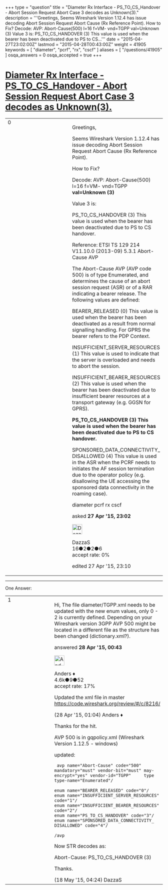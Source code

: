 +++
type = "question"
title = "Diameter Rx Interface - PS_TO_CS_Handover - Abort Session Request Abort Case 3 decodes as Unknown(3)."
description = '''Greetings, Seems Wireshark Version 1.12.4 has issue decoding Abort Session Request Abort Cause (Rx Reference Point). How to Fix? Decode: AVP: Abort-Cause(500) l=16 f=VM- vnd=TGPP val=Unknown (3) Value 3 is: PS_TO_CS_HANDOVER (3) This value is used when the bearer has been deactivated due to PS to CS...'''
date = "2015-04-27T23:02:00Z"
lastmod = "2015-04-28T00:43:00Z"
weight = 41905
keywords = [ "diameter", "pcrf", "rx", "cscf" ]
aliases = [ "/questions/41905" ]
osqa_answers = 0
osqa_accepted = true
+++

<div class="headNormal">

# [Diameter Rx Interface - PS\_TO\_CS\_Handover - Abort Session Request Abort Case 3 decodes as Unknown(3).](/questions/41905/diameter-rx-interface-ps_to_cs_handover-abort-session-request-abort-case-3-decodes-as-unknown3)

</div>

<div id="main-body">

<div id="askform">

<table id="question-table" style="width:100%;"><colgroup><col style="width: 50%" /><col style="width: 50%" /></colgroup><tbody><tr class="odd"><td style="width: 30px; vertical-align: top"><div class="vote-buttons"><div id="post-41905-score" class="post-score" title="current number of votes">0</div><div id="favorite-count" class="favorite-count"></div></div></td><td><div id="item-right"><div class="question-body"><p>Greetings,</p><p>Seems Wireshark Version 1.12.4 has issue decoding Abort Session Request Abort Cause (Rx Reference Point).</p><p>How to Fix?</p><p>Decode: AVP: Abort-Cause(500) l=16 f=VM- vnd=TGPP <strong>val=Unknown (3)</strong></p><p>Value 3 is:</p><p>PS_TO_CS_HANDOVER (3) This value is used when the bearer has been deactivated due to PS to CS handover.</p><p>Reference: ETSI TS 129 214 V11.10.0 (2013-09) 5.3.1 Abort-Cause AVP</p><p>The Abort-Cause AVP (AVP code 500) is of type Enumerated, and determines the cause of an abort session request (ASR) or of a RAR indicating a bearer release. The following values are defined:</p><p>BEARER_RELEASED (0) This value is used when the bearer has been deactivated as a result from normal signalling handling. For GPRS the bearer refers to the PDP Context.</p><p>INSUFFICIENT_SERVER_RESOURCES (1) This value is used to indicate that the server is overloaded and needs to abort the session.</p><p>INSUFFICIENT_BEARER_RESOURCES (2) This value is used when the bearer has been deactivated due to insufficient bearer resources at a transport gateway (e.g. GGSN for GPRS).</p><p><strong>PS_TO_CS_HANDOVER (3) This value is used when the bearer has been deactivated due to PS to CS handover.</strong></p><p>SPONSORED_DATA_CONNECTIVITY_ DISALLOWED (4) This value is used in the ASR when the PCRF needs to initiates the AF session termination due to the operator policy (e.g. disallowing the UE accessing the sponsored data connectivity in the roaming case).</p></div><div id="question-tags" class="tags-container tags">diameter pcrf rx cscf</div><div id="question-controls" class="post-controls"></div><div class="post-update-info-container"><div class="post-update-info post-update-info-user"><p>asked <strong>27 Apr '15, 23:02</strong></p><img src="https://secure.gravatar.com/avatar/03f2f27531c964e2d1e381c2bfa207c3?s=32&amp;d=identicon&amp;r=g" class="gravatar" width="32" height="32" alt="DazzaS&#39;s gravatar image" /><p>DazzaS<br />
<span class="score" title="16 reputation points">16</span><span title="2 badges"><span class="badge1">●</span><span class="badgecount">2</span></span><span title="2 badges"><span class="silver">●</span><span class="badgecount">2</span></span><span title="6 badges"><span class="bronze">●</span><span class="badgecount">6</span></span><br />
<span class="accept_rate" title="Rate of the user&#39;s accepted answers">accept rate:</span> <span title="DazzaS has no accepted answers">0%</span></p></div><div class="post-update-info post-update-info-edited"><p>edited 27 Apr '15, 23:10</p></div></div><div id="comments-container-41905" class="comments-container"></div><div id="comment-tools-41905" class="comment-tools"></div><div class="clear"></div><div id="comment-41905-form-container" class="comment-form-container"></div><div class="clear"></div></div></td></tr></tbody></table>

------------------------------------------------------------------------

<div class="tabBar">

<span id="sort-top"></span>

<div class="headQuestions">

One Answer:

</div>

</div>

<span id="41909"></span>

<div id="answer-container-41909" class="answer accepted-answer">

<table style="width:100%;"><colgroup><col style="width: 50%" /><col style="width: 50%" /></colgroup><tbody><tr class="odd"><td style="width: 30px; vertical-align: top"><div class="vote-buttons"><div id="post-41909-score" class="post-score" title="current number of votes">1</div></div></td><td><div class="item-right"><div class="answer-body"><p>Hi, The file diameter/TGPP.xml needs to be updated with the new enum values, only 0 - 2 is currently defined. Depending on your Wireshark version 3GPP AVP 500 might be located in a different file as the structure has been changed (dictionary.xml?).</p></div><div class="answer-controls post-controls"></div><div class="post-update-info-container"><div class="post-update-info post-update-info-user"><p>answered <strong>28 Apr '15, 00:43</strong></p><img src="https://secure.gravatar.com/avatar/2d3d425a7a829209431fb38d326b53af?s=32&amp;d=identicon&amp;r=g" class="gravatar" width="32" height="32" alt="Anders&#39;s gravatar image" /><p>Anders ♦<br />
<span class="score" title="4578 reputation points"><span>4.6k</span></span><span title="9 badges"><span class="silver">●</span><span class="badgecount">9</span></span><span title="52 badges"><span class="bronze">●</span><span class="badgecount">52</span></span><br />
<span class="accept_rate" title="Rate of the user&#39;s accepted answers">accept rate:</span> <span title="Anders has 56 accepted answers">17%</span></p></div></div><div id="comments-container-41909" class="comments-container"><span id="41910"></span><div id="comment-41910" class="comment"><div id="post-41910-score" class="comment-score"></div><div class="comment-text"><p>Updated the xml file in master <a href="https://code.wireshark.org/review/#/c/8216/">https://code.wireshark.org/review/#/c/8216/</a></p></div><div id="comment-41910-info" class="comment-info"><span class="comment-age">(28 Apr '15, 01:04)</span> Anders ♦</div></div><span id="42497"></span><div id="comment-42497" class="comment"><div id="post-42497-score" class="comment-score"></div><div class="comment-text"><p>Thanks for the hit.</p><p>AVP 500 is in gqpolicy.xml (Wireshark Version 1.12.5 - windows)</p><p>updated:</p><p><code> avp name="Abort-Cause" code="500" mandatory="must" vendor-bit="must" may-encrypt="yes" vendor-id="TGPP"     type type-name="Enumerated"/</code></p><p><code></code></p><pre><code>enum name=&quot;BEARER_RELEASED&quot; code=&quot;0&quot;/
enum name=&quot;INSUFFICIENT_SERVER_RESOURCES&quot; code=&quot;1&quot;/
enum name=&quot;INSUFFICIENT_BEARER_RESOURCES&quot; code=&quot;2&quot;/
enum name=&quot;PS_TO_CS_HANDOVER&quot; code=&quot;3&quot;/
enum name=&quot;SPONSORED_DATA_CONNECTIVITY_ DISALLOWED&quot; code=&quot;4&quot;/</code></pre><code></code><p><code>/avp</code></p><p>Now STR decodes as:</p><p>Abort-Cause: PS_TO_CS_HANDOVER (3)</p><p>Thanks.</p></div><div id="comment-42497-info" class="comment-info"><span class="comment-age">(18 May '15, 04:24)</span> DazzaS</div></div></div><div id="comment-tools-41909" class="comment-tools"></div><div class="clear"></div><div id="comment-41909-form-container" class="comment-form-container"></div><div class="clear"></div></div></td></tr></tbody></table>

</div>

<div class="paginator-container-left">

</div>

</div>

</div>

